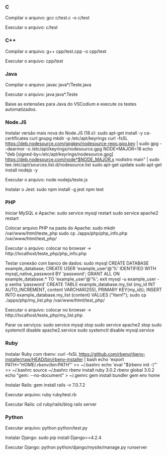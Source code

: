 ### C

Compilar o arquivo:
gcc c/test.c -o c/test

Executar o arquivo:
c/test

### C++

Compilar o arquivo:
g++ cpp/test.cpp -o cpp/test

Executar o arquivo:
cpp/test

### Java

Compilar o arquivo:
javac java\*/Teste.java

Executar o arquivo:
java java\*.Teste

Baixe as extensões para Java do VSCodium e execute os testes automatizados.

### Node.JS

Instalar versão mais nova do Node.JS (18.x):
sudo apt-get install -y ca-certificates curl gnupg
mkdir -p /etc/apt/keyrings
curl -fsSL https://deb.nodesource.com/gpgkey/nodesource-repo.gpg.key | sudo gpg --dearmor -o /etc/apt/keyrings/nodesource.gpg
NODE*MAJOR=18
echo "deb [signed-by=/etc/apt/keyrings/nodesource.gpg] https://deb.nodesource.com/node*$NODE_MAJOR.x nodistro main" | sudo tee /etc/apt/sources.list.d/nodesource.list
sudo apt-get update
sudo apt-get install nodejs -y

Executar o arquivo:
node nodejs/teste.js

Instalar o Jest:
sudo npm install -g jest
npm test

### PHP

Iniciar MySQL e Apache:
sudo service mysql restart
sudo service apache2 restart

Colocar arquivo PHP na pasta do Apache:
sudo mkdir /var/www/html/teste_php
sudo cp ./apps/php/php_info.php /var/www/html/test_php/

Executar o arquivo:
colocar no browser -> http://localhost/teste_php/php_info.php

Testar conexão com banco de dados:
sudo mysql
CREATE DATABASE example_database;
CREATE USER 'example_user'@'%' IDENTIFIED WITH mysql_native_password BY 'password';
GRANT ALL ON example_database.\* TO 'example_user'@'%';
exit
mysql -u example_user -p
senha 'password'
CREATE TABLE example_database.my_list (my_id INT AUTO_INCREMENT, content VARCHAR(255), PRIMARY KEY(my_id));
INSERT INTO example_database.my_list (content) VALUES ("Item1");
sudo cp ./apps/php/my_list.php /var/www/html/test_php/

Executar o arquivo:
colocar no browser -> http://localhost/teste_php/my_list.php

Parar os serviços:
sudo service mysql stop
sudo service apache2 stop
sudo systemctl disable apache2.service
sudo systemctl disable mysql.service

### Ruby

Instalar Ruby com rbenv:
curl -fsSL https://github.com/rbenv/rbenv-installer/raw/HEAD/bin/rbenv-installer | bash
echo 'export PATH="$HOME/.rbenv/bin:$PATH"' >> ~/.bashrc
echo 'eval "$(rbenv init -)"' >> ~/.bashrc
source ~/.bashrc
rbenv install ruby 3.0.2
rbenv global 3.0.2
echo "gem: --no-document" > ~/.gemrc
gem install bundler
gem env home

Instalar Rails:
gem install rails -v 7.0.7.2

Executar arquivo:
ruby ruby/test.rb

Executar Rails:
cd ruby/rails/blog
rails server

### Python

Executar arquivo:
python python/test.py

Instalar Django:
sudo pip install Django==4.2.4

Executar Django:
python python/django/mysite/manage.py runserver
